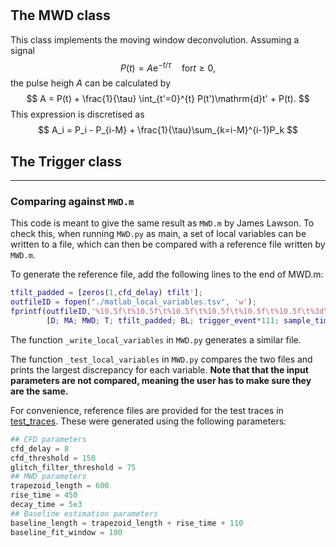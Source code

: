 # 

## The MWD class
This class implements the moving window deconvolution. Assuming a signal 
$$
P(t) = A\mathrm{e}^{-t/\tau} \quad \mathrm{for } t\geq 0, 
$$
the pulse heigh $A$ can be calculated by
$$
A = P(t) + \frac{1}{\tau} \int_{t'=0}^{t} P(t')\mathrm{d}t' + P(t).
$$
This expression is discretised as
$$
A_i = P_i - P_{i-M} + \frac{1}{\tau}\sum_{k=i-M}^{i-1}P_k
$$

## The Trigger class


---

### Comparing against `MWD.m`
This code is meant to give the same result as `MWD.m` by James Lawson. To check this, when running `MWD.py` as main, a set of local variables can be written to a file, which can then be compared with a reference file written by `MWD.m`. 

To generate the reference file, add the following lines to the end of MWD.m:
```matlab
tfilt_padded = [zeros(1,cfd_delay) tfilt'];
outfileID = fopen("./matlab_local_variables.tsv", 'w');
fprintf(outfileID,'%10.5f\t%10.5f\t%10.5f\t%10.5f\t%10.5f\t%10.5f\t%3d\t%3d\n',...
        [D; MA; MWD; T; tfilt_padded; BL; trigger_event*111; sample_time*111]);
```

The function `_write_local_variables` in `MWD.py` generates a similar file. 

The function `_test_local_variables` in `MWD.py` compares the two files and prints the largest discrepancy for each variable.
**Note that that the input parameters are not compared, meaning the user has to make sure they are the same.**

For convenience, reference files are provided for the test traces in [test_traces](./test_traces).
These were generated using the following parameters:
```python
## CFD parameters
cfd_delay = 8
cfd_threshold = 150
glitch_filter_threshold = 75
## MWD parameters 
trapezoid_length = 600
rise_time = 450
decay_time = 5e3
## Baseline estimation parameters
baseline_length = trapezoid_length + rise_time + 110
baseline_fit_window = 100 
```
